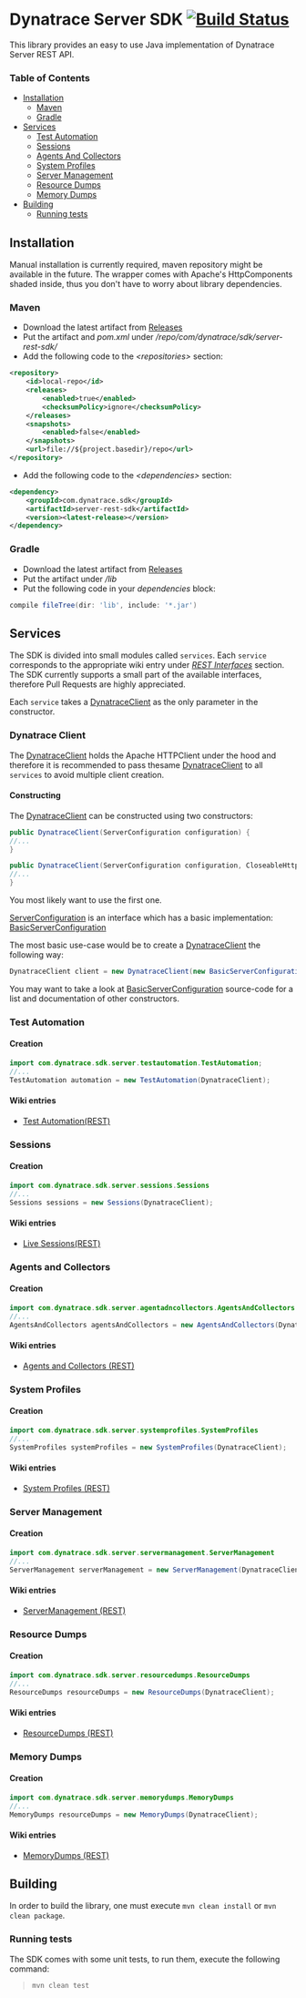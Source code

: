 # Dynatrace Server SDK [![Build Status](https://travis-ci.org/Dynatrace/Dynatrace-Server-REST-Java-SDK.svg?branch=master)](https://travis-ci.org/Dynatrace/Dynatrace-Server-REST-Java-SDK)

This library provides an easy to use Java implementation of Dynatrace Server REST API.

### Table of Contents
- [Installation](#installation)
    - [Maven](#maven)
    - [Gradle](#gradle)
- [Services](#services)
    - [Test Automation](#testautomation)
    - [Sessions](#sessions)
    - [Agents And Collectors](#agentsandcollectors)
    - [System Profiles](#systemprofiles)
    - [Server Management](#servermanagement)
    - [Resource Dumps](#resourcedumps)
    - [Memory Dumps](#memorydumps)
- [Building](#building) 
    - [Running tests](#tests)

## <a name="installation"></a>Installation
Manual installation is currently required, maven repository might be available in the future.
The wrapper comes with Apache's HttpComponents shaded inside, thus you don't have to worry about library dependencies.

### Maven
- Download the latest artifact from [Releases](https://github.com/Dynatrace/Dynatrace-Server-REST-Java-SDK/releases)
- Put the artifact and *pom.xml* under */repo/com/dynatrace/sdk/server-rest-sdk/<latest-release>*
- Add the following code to the *&lt;repositories&gt;* section:

```xml
<repository>
    <id>local-repo</id>
    <releases>
        <enabled>true</enabled>
        <checksumPolicy>ignore</checksumPolicy>
    </releases>
    <snapshots>
        <enabled>false</enabled>
    </snapshots>
    <url>file://${project.basedir}/repo</url>
</repository>
```

- Add the following code to the *&lt;dependencies&gt;* section:

```xml
<dependency>
    <groupId>com.dynatrace.sdk</groupId>
    <artifactId>server-rest-sdk</artifactId>
    <version><latest-release></version>
</dependency>
```

### Gradle
- Download the latest artifact from [Releases](/releases)
- Put the artifact under */lib*
- Put the following code in your *dependencies* block:

```groovy
compile fileTree(dir: 'lib', include: '*.jar')
```

## Services
The SDK is divided into small modules called `services`. Each `service` corresponds to the appropriate wiki entry under *[REST Interfaces](https://community.dynatrace.com/community/display/DOCDT99/REST+Interfaces)* section.
The SDK currently supports a small part of the available interfaces, therefore Pull Requests are highly appreciated.

Each `service` takes a [DynatraceClient](src/main/java/com/dynatrace/sdk/server/DynatraceClient.java) as the only parameter in the constructor.

### Dynatrace Client
The [DynatraceClient](src/main/java/com/dynatrace/sdk/server/DynatraceClient.java) holds the Apache HTTPClient under the hood and therefore it is recommended to pass thesame [DynatraceClient](src/main/java/com/dynatrace/sdk/server/DynatraceClient.java) to all `services` to avoid multiple client creation.

#### Constructing
The [DynatraceClient](src/main/java/com/dynatrace/sdk/server/DynatraceClient.java) can be constructed using two constructors:

```java
public DynatraceClient(ServerConfiguration configuration) {
//...
}
``` 

```java
public DynatraceClient(ServerConfiguration configuration, CloseableHttpClient httpClient) {
//...
}
```

You most likely want to use the first one.

[ServerConfiguration](src/main/java/com/dynatrace/sdk/server/ServerConfiguration.java) is an interface which has a basic implementation: [BasicServerConfiguration](src/main/java/com/dynatrace/sdk/server/BasicServerConfiguration.java)

The most basic use-case would be to create a [DynatraceClient](src/main/java/com/dynatrace/sdk/server/DynatraceClient.java) the following way:

```java
DynatraceClient client = new DynatraceClient(new BasicServerConfiguration("username","password"));
``` 

You may want to take a look at [BasicServerConfiguration](src/main/java/com/dynatrace/sdk/server/BasicServerConfiguration.java) source-code for a list and documentation of other constructors.

### <a name="testautomation"></a>Test Automation

#### Creation

```java
import com.dynatrace.sdk.server.testautomation.TestAutomation;
//...
TestAutomation automation = new TestAutomation(DynatraceClient);
```

#### Wiki entries

- [Test Automation(REST)](https://community.dynatrace.com/community/pages/viewpage.action?pageId=193298719)

### <a name="sessions"></a>Sessions

#### Creation

```java
import com.dynatrace.sdk.server.sessions.Sessions
//...
Sessions sessions = new Sessions(DynatraceClient);
```

#### Wiki entries 

- [Live Sessions(REST)](https://community.dynatrace.com/community/pages/viewpage.action?pageId=175966050)


### <a name="agentsandcollectors"></a>Agents and Collectors

#### Creation

```java
import com.dynatrace.sdk.server.agentadncollectors.AgentsAndCollectors
//...
AgentsAndCollectors agentsAndCollectors = new AgentsAndCollectors(DynatraceClient);
```

#### Wiki entries

- [Agents and Collectors (REST)](https://community.dynatrace.com/community/pages/viewpage.action?pageId=175965912)

### <a name="systemprofiles"></a>System Profiles

#### Creation

```java
import com.dynatrace.sdk.server.systemprofiles.SystemProfiles
//...
SystemProfiles systemProfiles = new SystemProfiles(DynatraceClient);
```

#### Wiki entries

- [System Profiles (REST)](https://community.dynatrace.com/community/pages/viewpage.action?pageId=175966053)

### <a name="servermanagement"></a>Server Management

#### Creation

```java
import com.dynatrace.sdk.server.servermanagement.ServerManagement
//...
ServerManagement serverManagement = new ServerManagement(DynatraceClient);
```

#### Wiki entries

- [ServerManagement (REST)](https://community.dynatrace.com/community/pages/viewpage.action?pageId=175965889)

### <a name="resourcedumps"></a>Resource Dumps

#### Creation

```java
import com.dynatrace.sdk.server.resourcedumps.ResourceDumps
//...
ResourceDumps resourceDumps = new ResourceDumps(DynatraceClient);
```

#### Wiki entries

- [ResourceDumps (REST)](https://community.dynatrace.com/community/pages/viewpage.action?pageId=175965955)

### <a name="memorydumps"></a>Memory Dumps
#### Creation

```java
import com.dynatrace.sdk.server.memorydumps.MemoryDumps
//...
MemoryDumps resourceDumps = new MemoryDumps(DynatraceClient);
```

#### Wiki entries

- [MemoryDumps (REST)](https://community.dynatrace.com/community/pages/viewpage.action?pageId=175965955)


## Building
In order to build the library, one must execute `mvn clean install` or `mvn clean package`.

### <a name="tests"></a> Running tests
The SDK comes with some unit tests, to run them, execute the following command:
> `mvn clean test`

